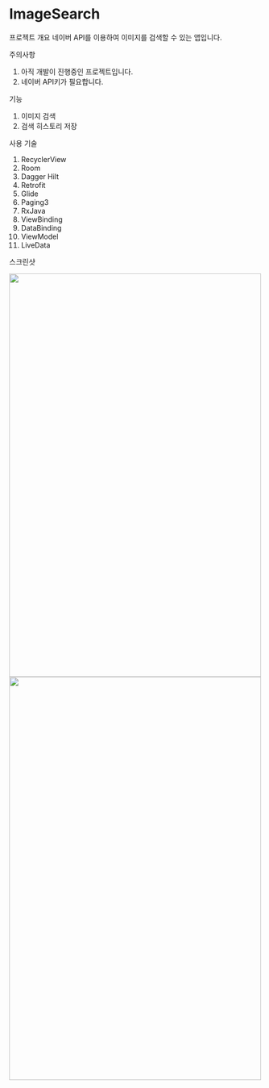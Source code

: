 # ImageSearch

프로젝트 개요
네이버 API를 이용하여 이미지를 검색할 수 있는 앱입니다.

주의사항
1. 아직 개발이 진행중인 프로젝트입니다.
2. 네이버 API키가 필요합니다.

기능
1. 이미지 검색
2. 검색 히스토리 저장

사용 기술
1. RecyclerView
2. Room
3. Dagger Hilt
4. Retrofit
5. Glide
6. Paging3
7. RxJava
8. ViewBinding
9. DataBinding
10. ViewModel
11. LiveData

스크린샷

<img src="https://user-images.githubusercontent.com/52645793/118617062-3e042500-b7fd-11eb-887d-81dbf08b8ed5.jpg" width="500" height="800">
<img src="https://user-images.githubusercontent.com/52645793/118617067-3f355200-b7fd-11eb-8ac0-7082c9dfe21c.jpg" width="500" height="800">
